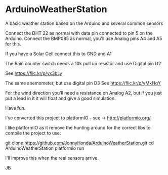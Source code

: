 # ArduinoWeatherStation
A basic weather station based on the Arduino and several common sensors

Connect the DHT 22 as normal with data pin connected to pin 5 on the Arduino.
Connect the BMP085 as normal, you'll use Analog pins A4 and A5 for this.

If you have a Solar Cell connect this to GND and A1

The Rain counter switch needs a 10k pull up resistor and use Digital pin D2

See https://flic.kr/p/yx3bLy

The same anemometer, but use digital pin D3
See https://flic.kr/p/yMkHqY

For the wind direction you'll need a resistance on Analog A2, 
but if you just put a lead in it it will float and give a good simulation.

Have fun.

I've converted this project to platformIO - see -> http://platformio.org/

I like platformIO as it remove the hunting around for the correct libs to compile the project
to use:

git clone https://github.com/JonnyHonda/ArduinoWeatherStation.git
cd ArduinoWeatherStation
platformio run

I'll improve this when the real sensors arrive.

JB
